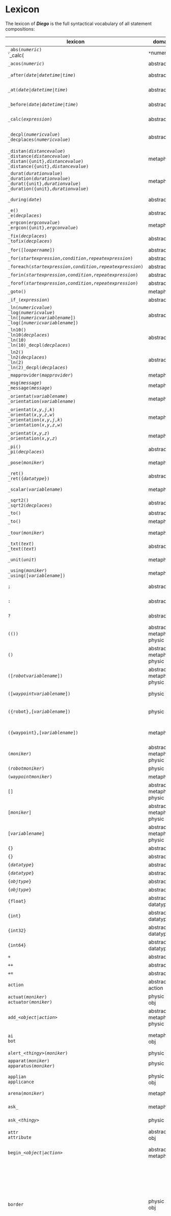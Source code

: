 # Lexicon

The lexicon of ***Diego*** is the full syntactical vocabulary of all statement compositions:

| lexicon | domain | type |description |
| --- | --- | --- | --- |
| `_abs(`*`numeric`*`)`<br>`_calc(|`*`numeric`*`|)` | abstract | *function* | Returns the [absolute value](../abstract/funct/abs.md) of *numeric*<br>Returns the [absolute value](../abstract/funct/abs.md) of *numeric* in an *expression* |
| `_acos(`*`numeric`*`)` | abstract | *function* | Returns the [arccosine](../abstract/funct/acos.md) of *numeric* |
| `_after(`*`date\|datetime\|time`*`)` | abstract | *condit* | Preceeding *object* [after](../abstract/condit/after.md) [date](../abstract/dt/date.md) \| [datetime](../abstract/dt/datetime.md) \| [time](../abstract/dt/time.md) for proceeding *object* to do proceeding *action* |
| `_at(`*`date\|datetime\|time`*`)` | abstract | *condit* | Preceeding *object* [at](../abstract/condit/at.md) [date](../abstract/dt/date.md) \| [datetime](../abstract/dt/datetime.md) \| [time](../abstract/dt/time.md) for proceeding *object* to do proceeding *action* |
| `_before(`*`date\|datetime\|time`*`)` | abstract | *condit* | Preceeding *object* [before](../abstract/condit/before.md) [date](../abstract/dt/date.md) \| [datetime](../abstract/dt/datetime.md) \| [time](../abstract/dt/time.md) for proceeding *object* to do proceeding *action* |
| `_calc(`*`expression`*`)` |  abstract | *method* | Use [calculation](../abstract/meth/calc.md) of *expression* for preceeding *object*, with proceeding *object* |
| `_decpl(`*`numericvalue`*`)`<br>`_decplaces(`*`numericvalue`*`)` | abstract | *setter* | Set the default number of decimal place to use in calcluations adn on display (as a setter) [decpl](../abstract/setter/decpl.md)<br/>See also [`fix`](../abstract/meth/fix.md) *method* |
| `_distan(`*`distancevalue`*`)`<br>`_distance(`*`distancevalue`*`)`<br>`_distan({unit},`*`distancevalue`*`)`<br>`_distance({unit},`*`distancevalue`*`)`<br> | metaphysic | *posit*<br/>*property* | Preceeding *object* of [distance](../metaphysic/prop/distan.md) of proceeding *object* |
| `_durat(`*`durationvalue`*`)`<br>`_duration(`*`durationvalue`*`)`<br>`_durat({unit},`*`durationvalue`*`)`<br>`_duration({unit},`*`durationvalue`*`)`<br> | metaphysic | *condit* | Preceeding *object* of [duration](../metaphysic/condit/durat.md) of proceeding *object* |
| `_during(`*`date`*`)` | abstract | *condit* | Preceeding *object* [during](../abstract/condit/during.md) [date](../abstract/dt/date.md) for proceeding *object* to do proceeding *action* |
| `_e()`<br>`_e(`*`decplaces`*`)` |  abstract | *constant* | Use [Euler's number](../abstract/const/e.md) for preceeding *object*, with proceeding *object* |
| `_ergcon(`*`ergconvalue`*`)`<br>`_ergcon({unit},`*`ergconvalue`*`)` | metaphysic | *property* | Preceeding *object* of [energy consumption](../metaphysic/prop/ergcon.md) of proceeding *object* |
| `_fix(`*`decplaces`*`)`<br/>`_tofix(`*`decplaces`*`)` | abstract | *method* | Converts preceeding *object-value* in to *decplaces* number of [fixed decimal places](../abstract/meth/fix.md) |
| `_for([`*`loopername`*`])` | abstract | *looper* | [for](../abstract/looper/for.md) |
| `_for(`*`startexpression`*`,`*`condition`*`,`*`repeatexpression`*`)` | abstract | *looper* | [for](../abstract/looper/for.md) |
| `_foreach(`*`startexpression`*`,`*`condition`*`,`*`repeatexpression`*`)` | abstract | *looper* |  |
| `_forin(`*`startexpression`*`,`*`condition`*`,`*`repeatexpression`*`)` |abstract | *looper* |  |
| `_forof(`*`startexpression`*`,`*`condition`*`,`*`repeatexpression`*`)` |  abstract | *looper* |  |
| `_goto()` | metaphysic | *verb* |  Preceeding *object(s)* [goto](../metaphysic/verb/goto.md) to proceeding *object(s)* |
| `_if_(`*`expression`*`)` | abstract | *operator* |  |
| `_ln(`*`numericvalue`*`)`<br>`_log(`*`numericvalue`*`)`<br>`_ln([`*`numericvariablename`*`])`<br>`_log([`*`numericvariablename`*`])`  |  abstract | *function* | Use [natural logarithm](../abstract/funct/ln.md) (base [e](../abstract/const/e.md)) for preceeding *object*, with proceeding *object*<br>See also: [ln2](../abstract/const/ln2.md); [ln10](../abstract/const/ln10.md) |
| `_ln10()`<br>`_ln10(`*`decplaces`*`)`<br>`_ln(10)`<br>`_ln(10)_decpl(`*`decplaces`*`)` |  abstract | *constant* | Use [natural logarithm of 10](../abstract/const/ln10.md) for preceeding *object*, with proceeding *object*<br>See also: [ln](../abstract/funct/ln.md) |
| `_ln2()`<br>`_ln2(`*`decplaces`*`)`<br>`_ln(2)`<br>`_ln(2)_decpl(`*`decplaces`*`)` |  abstract | *constant* | Use [natural logarithm of 2](../abstract/const/ln2.md) for preceeding *expression*, with proceeding *object*<br>See also: [ln](../abstract/funct/ln.md) |
| `_mapprovider(`*`mapprovider`*`)` | metaphysic | *setter* | [mapprovider](../metaphysic/setter/mapprovider.md) |
| `_msg(`*`message`*`)`<br>`_message(`*`message`*`)` | metaphysic | *??* | Proceed with *[message](../metaphysic/obj/msg.md)* *moniker* |
| `_orientat(`*`variablename`*`)`<br>`_orientation(`*`variablename`*`)` | metaphysic | *posit-variable* |  |
| `_orientat(`*`x`*`,`*`y`*`,`*`j`*`,`*`k`*`)`<br>`_orientat(`*`x`*`,`*`y`*`,`*`z`*`,`*`w`*`)`<br>`_orientation(`*`x`*`,`*`y`*`,`*`j`*`,`*`k`*`)`<br>`_orientation(`*`x`*`,`*`y`*`,`*`z`*`,`*`w`*`)` | metaphysic | *posit-action* |  |
| `_orientat(`*`x`*`,`*`y`*`,`*`z`*`)`<br>`_orientation(`*`x`*`,`*`y`*`,`*`z`*`)` | metaphysic | *posit-action* |  |
| `_pi()`<br>`_pi(`*`decplaces`*`)` |  abstract | *constant* |  |
| `_pose(`*`moniker`*`)` | metaphysic | *posit-object* | Proceed with *[pose](../metaphysic/obj/pose.md)* *moniker* |
| `_ret()`<br>`_ret({`*`datatype`*`})` | abstract | *function* | [ret](../abstract/funct/ret.md)
| `_scalar(`*`variablename`*`)` | metaphysic | *posit-variable* | Proceed with *[scalar](../metaphysic/obj/scalar.md)* *variablename* |
| `_sqrt2()`<br>`_sqrt2(`*`decplaces`*`)` |  abstract | *constant* |  |
| `_to()` | abstract | *operator* | Preceeding from *object(s)* [to](../abstract/condit/to.md) proceeding *object(s)* |
| `_to()` | metaphysic | *operator* | Preceeding *object(s)* *action* [to](../metaphysic/condit/to.md) proceeding *object(s)* |
| `_tour(`*`moniker`*`)` | metaphysic | *posit-object* | Proceed with *[tour](../metaphysic/obj/tour.md)* *moniker* |
| `_txt(`*`text`*`)`<br>`_text(`*`text`*`)` | abstract | *property* | Proceed with *test* of *[text](../abstract/prop/txt.md)* *moniker* |
| `_unit(`*`unit`*`)` | metaphysic | *posit-datatype* |  |
| `_using(`*`moniker`*`)`<br/>`_using([`*`variablename`*`])` | metaphysic | *condit* | [using](../metaphysic/condit/using.md) |
| `;` | abstract | *statement-operator* | [Termination](../abstract/special/semicolon.md) of preceeding *statement* |
| `:` | abstract | *statement-operator* | Termination of preceeding *statement* and the negative outcome [beginning](../abstract/special/elvish.md) of proceeding *statement* |
| `?` | abstract | *statement-operator* | Termination of preceeding *statement* and the positive outcome [beginning](../abstract/special/elvish.md) of proceeding *statement* |
| `(())` | abstract<br>metaphysic<br>physic | *object*<br>*action* | Refer to last referenced oldest generation *object* or refer to oldest generation nested *object*|
| `()` | abstract<br>metaphysic<br>physic | *object*<br>*action* | Refer to last referenced youngest generation *object* or refer to youngest generation nested *object* |
| `([`*`robotvariablename`*`])` | abstract<br>metaphysic<br>physic | *object* |  Refer to *[robot](../physic/obj/robot.md)* of value of *robotvariablename* [variable](../abstract/obj/var.md) of datatype *[robot](../physic/obj/robot.md)* |
| `([`*`waypointvariablename`*`])` | physic | *object*<br>*variable* | Refer to *[waypoint](../metaphysic/obj/waypoint.md)* of value of *robotvariablename* [variable](../abstract/obj/var.md) of datatype *[waypoint](../metaphysic/obj/waypoint.md)* |
| `({robot},[`*`variablename`*`])` | physic | *object*<br>*datatype*<br>*variable* | Refer to [robot-type](../physic/obj/robot.md) [robot](../physic/obj/robot.md) of value *variablename* [variable](../abstract/obj/var.md) |
| `({waypoint},[`*`variablename`*`])` | metaphysic | *object*<br>*datatype*<br>*variable* | Refer to [waypoint-type](../metaphysic/obj/waypoint.md) [waypoint](../metaphysic/obj/waypoint.md) of value *variablename* variable |
| `(`*`moniker`*`)` | abstract<br>metaphysic<br>physic | *object*<br>*action* |  Refer to last referenced eldest generation *object* monikered *moniker* |
| `(`*`robotmoniker`*`)` | physic | *object* | Refer to [robot](../physic/obj/robot.md) *robotmoniker* |
| `(`*`waypointmoniker`*`)` | metaphysic | *object* | Refer to [waypoint](../metaphysic/obj/waypoint.md) *waypointmoniker* |
| `[]` | abstract<br>metaphysic<br>physic | *object*<br>*variable* | Refer to last referenced *object*/*variable* or 'this' parent scoped *object* |
| `[`*`moniker`*`]` | abstract<br>metaphysic<br>physic | *object*<br>*variable* | Refer to last referenced *object* |
| `[`*`variablename`*`]` | abstract<br>metaphysic<br>physic | *variable* | Refer to last referenced *[variable](../abstract/obj/var.md)* monikered *moniker* |
| `{}` | abstract | *datatype* | Declaration or convert / cast of a [variant](../abstract/dt/variant.md) datatype. |
| `{}` | abstract | *datatype* | Declaration or convert / cast of a [variant](../abstract/dt/variant.md) datatype. |
| `{`*`datatype`*`}` | abstract | *statement* | Declaration or convert / cast of a [datatype](../abstract/statem/declar.md) |
| `{`*`datatype`*`}` | abstract | *statement* | Declaration or convert / cast of a [datatype](../abstract/statem/declar.md) |
| `{`*`objtype`*`}` | abstract | *statement* | Declaration or convert / cast of an [object-type](../abstract/statem/declar.md) |
| `{`*`objtype`*`}` | abstract | *statement* | Declaration or convert / cast of an [object-type](../abstract/statem/declar.md) |
| `{float}` | abstract<br>datatype | | Float abstract datatype | [float](../abstract/dt/float.md) |
| `{int}` | abstract<br>datatype | | Integer abstract datatype | [int](../abstract/dt/int.md) |
| `{int32}` | abstract<br>datatype | | Integer abstract datatype | [int](../abstract/dt/int.md) |
| `{int64}` | abstract<br>datatype | | Integer abstract datatype | [int](../abstract/dt/int.md) |
| `+` | abstract | *operator* | |
| `++` | abstract | *operator* | |
| `+=` | abstract | *operator* | |
| `action` <a name="action"></a> | abstract<br>action | | [action](/action.md) |
| `actuat(`*`moniker`*`)`<br>`actuator(`*`moniker`*`)` <a  name="actuat"></a> | physic<br>obj | [actuat](/actuat.md) |
| `add_`*`<object\|action>`* | abstract<br>metaphysic<br>physic | *verb* | Declare *object* |
| `ai`<br>`bot` | metaphysic<br>obj | | A construct present in the metaphysical world only. (Artificial Intelligence)<br>Example: *cal*, *ChatBot* | [ai](/bot.md) |
| `alert_`*`<thingy>`*`(`*`moniker`*`)` | physic | *verb* | [alert](../physic/verb/alert.md) |
| `apparat(`*`moniker`*`)`<br>`apparatus(`*`moniker`*`)` | physic | *object* | [apparat](../physic/obj/apparat.md) |
| `applian`<br>`applicance` |  physic<br>obj | | A smart mobot that can safetly be classified as a *household applicance*.<br>Examples: washing machine, dishwasher.<br>`with_applian(dishWasher)_start(normalWash);` | [applian](applian.md) |
| `arena(`*`moniker`*`)` | metaphysic | *object* | [arena](../metaphysic/obj/arena.md) |
| `ask_` | metaphysic | *verb* | Requests information, to be returned with `tell` *verb*<br/>`ask_drone(drone1)_stat(avg_altitude);`<br/>`tell_drone(drone1)_stat(avg_altitude)_value(22.893);` | [ask](/ask.md)<br />_see also:_ [tell](/end/md) |
| `ask_`*`<thingy>`* | physic | *verb* | *[Ask](../metaphysic/verb/ask.md)* proceeding *thingy* |
| `attr`<br>`attribute` <a name="attr"></a> | abstract<br>obj | | Lorem ipsum, lorem ipsum, lorem ipsum.<br>Example: <br>See also: [spec](#spec) | [attr](/attr.md) |
| `begin_`*`<object\|action>`* | abstract<br>metaphysic | *verb* | [Begin](../metaphysic/verb/begin.md) *action* on proceeding *object* |
| `border` | physic<br>obj | | Floor marking showing borders, created using paint, tape, or, decals.<br>Example:<br><img src="/_img/256px-Floor_marking_5S_safety_Scanfil_Sieradz.jpg" alt="wayfind markings" style="width:200px;"/><br><sub>"<a href="https://commons.wikimedia.org/wiki/File:Floor_marking_5S_safety_Scanfil_Sieradz.jpg">Floor marking at the Scanfil Poland factory in Sieradz</a>"<br>by <a href="https://commons.wikimedia.org/wiki/User:Boston9">Adrian Grycuk</a> is licensed under <a href="https://creativecommons.org/licenses/by-sa/3.0/pl/">CC BY 2.0 Poland</a> </sub> | [border](border.md) |
| `bot`<br>`ai` | metaphysic<br>obj | | A construct present in the metaphysical world only. (Artificial Intelligence)<br>Example: *cal*, *ChatBot* | [bot](/bot.md) |
| `box` <a name="box"></a> | metaphysic<br>obj | | A representation of a meta-physical enclosed space. The thing / meta-physical version of a `room`.<br>Example: inside a pit<br>See also: [room](#room) | [box](/box.md) |
| `calc_`*`<object>`*`(`*`objmoniker`*`)`<br/>`calc_`*`<object>`*`(`*`ofmoniker`*`)` | abstract<br/>metaphysic | *verb* | [calc](../metaphysic/verb/calc.md) |
| `call_`*`<object>`* | metaphysic | *verb* | [call](../metaphysic/verb/call.md) |
| `canal` | physic | *object* | [canal](../physic/obj/canal.md) |
| `ceiling` | physic | *object* | <a name="ceiling"></a>| An identified top _side_ of a representation space in the physical world. | [ceiling](ceiling.md) |
| `channel(`*`moniker`*`)` | physic | *object* |An exclusive sub-section of a `workspace`, sometimes referred to as a _conversation_ | [channel](../metaphysic/obj/channel.md) |
| `cloud(`*`moniker`*`)`   | physic | *object* | |
| `commrelay(`*`moniker`*`)` | | | https://www.autonodyne.com/AUTO_behaviors2.html | [comrelay](#comrelay) |
| `computer(`*`moniker`*`)`<br>`comput(`*`moniker`*`)` | metaphysic | *object* | *Action* on *[computer](../metaphysic/obj/computer.md)* *moniker* |
| `concord(`*`settings`*`)` | abstract<br>metaphysic | *setter* |  |
| `consens(`*`settings`*`)`<br>`consensus(`*`settings`*`)` | abstract<br>metaphysic | *setter* | [consens](../metaphysic/setter/consens.md) |
| `console` | metaphysic | *object* | A metaphysical presence used to only provide an interface to all other *thingies* | [console](../metaphysic/obj/console.md) |
| `corridor` | metaphysic | *object* | <a name="corridor"></a> | A representation of a physically defined 3d space, designed for a human, to manoeuvre inside, predominately along a single plane.<br>There should be an attempt for physical (real-world) borders. | [corridor](../metaphysic/obj/corridor.md) |
| `counter(`*`variablename`*`)` | abstract | *object* | [counter](../abstract/obj/counter.md) |
| `counter` | | [counter](../abstract/obj/counter.md)
| `decisiven(`*`settings`*`)`<br>`decisiveness(`*`settings`*`)` | metaphysic | *setter* |  |
| `distan(`*`objectname`*`)`<br/>`distance(`*`objectname`*`)` | metaphysic | *object* | [distan](../metaphysic/obj/distan.md) |
| `door` | metaphysic | *object* | <a name="door"></a> | A `thing` representation of a physical doorway / gate, designed for a human.<br>See also: [portal](#portal); [gate](#gate) | [door](#door)
| `equip(`*`moniker`*`)`<br>`equipment(`*`moniker`*`)` | metaphysic | *object* | <br>See also: `apparatus`; `instru`*[ment]*; `peripheral`;  `sensor` | [equip](equip.md) |
| `firma` | metaphysic | *object* | An identified down _side_ of a representation space in the physical world. | [firma](../physic/obj/firma.md) |
| `floor`<br>`level` | | [floor](#floor.md)<br>[level](#level) |
| `fog(`*`moniker`*`)` | metaphysic | *object* | A zone (`puff`) used for diego communication that relies on UDP [fog](../metaphysic/obj/fog.md) |
| `follow_`*`<object>`* | metaphysic | *verb* | *[Follow](../metaphysic/verb/follow.md)* proceeding *object* |
| `foreign(`*`moniker`*`)`<br>`foreigner(`*`moniker`*`)` | [foreign](../metaphysic/obj/foreign.md) |
| `form`*[ation]* | |
| `funct(`*`moniker`*`)`<br>`_funct(`*`moniker`*`)`<br>`function(`*`moniker`*`)`<br>`_function(`*`moniker`*`)` | abstract | *action* | [funct](../abstract/obj/funct.md) |
| `gait(`*`moniker`*`)` | metaphysic | *object* | The thing version of `stride` [gait](../metaphysic/obj/gait.md)
| `gate` | metaphysic | *object* | [gate](../metaphysic/obj/gate.md) |
| `geofence` <a name="fence"></a> | | [geofence](../metaphysic/obj/geofence.md) |
| `ghost(`*`moniker`*`)` | metaphysic | *object* | [ghost](../metaphysic/obj/ghost.md) |
| `gimbal` | | |
| `go_`*`<object>`* | physic | *verb* | Manouve Proceeding *object* to [go](../metaphysic/verb/go.md) proceeding *action* on *object* |
| `goal(`*`moniker`*`)`<br>`_goal(`*`moniker`*`)` | metaphysic | *posit-object* | *Action* on *[goal](../metaphysic/obj/goal.md)* *moniker*<br>Proceed with *[goal](../metaphysic/obj/goal.md)* *moniker* |
| `goto_`*`<object>`* | physic | *verb* | Manouve Proceeding *object* to [goto](../metaphysic/verb/goto.md) proceeding *object* |
| `guide` | |
| `handler` | | |
| `hold`, `household` |||
| `human(`*`moniker`*`)` | physic | *object* | Representation of a human being, present and alive in the physical *'real'* world. |
| `instruct(`*`moniker`*`)`<br>`instruction(`*`moniker`*`)` | abstract<br>metaphysic | *action* | [instruct](../metaphysic/obj/instruct.md) |
| `jagger(`*`moniker`*`)` | metaphysic | *object* | jagger](#jagger) | [jigger](/jigger.md) |
| `ject(`*`moniker`*`)` | metaphysic | *object* | A non-smart object in the physical *'real'* world.<br>Examples: a rock, a shopping trolley, a chair, etc.<br>`with_search(findTVRemote)_found()_object(TVRemote);` | [object](../physic/obj/object.md) |
| `jigger(`*`moniker`*`)`| metaphysic | *object* | |
| `kill_`*`<human\|organic>`*<br>`kill_`*`<object>`* | physic | *verb* | [Kill](../metaphysic/verb/kill.md) proceeding *human*/*organic*<br>[De-commission](../metaphysic/verb/kill.md) proceeding *object* |
| `kill_`*`<variable>`* | abstract | *verb* | *[Kill](../abstract/verb/kill.md)* proceeding *variable* |
| `label` | |
| `lead_`*`<object>`* | metaphysic | *verb* | *[lead](../metaphysic/verb/lead.md) proceeding *object* |
| `lib`, `library` | | |
| `load_`*`<object>`* | metaphysic | *verb* | *[load](../metaphysic/verb/load.md)* proceeding *object* |
| `mach(`*`moniker`*`)`<br>`machine(`*`moniker`*`)` | physic | *object* | [mach](../physic/obj/mach.md) |
| `map(`*`moniker`*`)` | metaphysic | *object* | |
| `me_`*`<object\|action>`* | abstract | *special* | *[Me](../abstract/special/me/md)* (or this) does *action* or my *object*...<br>Representation of self |
| `mech(`*`moniker`*`)`<br> | physic | *object* | |
| `metric` | |
| `mist(`*`moniker`*`)`    | metaphysic | *object* | A connectivity zone (wired or wireless) with the distance range of < 10m.<br>For example: RFID | [mist](/mist.md) |
| `mobot(`*`moniker`*`)`   | metaphysic | *object* | A conveyed *thingy* in the physical *'real'* world.<br>Examples: Samasung Galaxy watch, cellphone | [mobot](/mobot.md) |
| `mode` | |
| `mover(`*`moniker`*`)` | See: [jigger](#jigger) | |
| `msg_`*`<object>`* | metaphysic | *verb* | *[message](../metaphysic/verb/msg.md)* proceeding *object* |
| `msg(`*`moniker`*`)`<br>`message(`*`moniker`*`)` | metaphysic | *object* | *Action* on *[message](../metaphysic/obj/msg.md)* *moniker* |
| `namespace(`*`moniker`*`)`<br>`ns(`*`moniker`*`)` | abstract | object | [namespace](../abstract/obj/namespace.md) |
| `neigh`, `neighbour` |||
| `ns[]` | abstract | object | [namespace](../abstract/obj/namespace.md) |
| `ob`  | metaphysic | *object* | A civilian[^civilian] immobile ject in the  physical *'real'* world.<br>Examples: unidentified lampost (or thing pointing out of the ground), etc.<br>`call_robot(alif)_found()_ob()_photo()_blob(d3Mtd2l6EAMyCwguEBDIL`*`...`* | [obstacle](../metaphysic/onstacle.md) | [ob](ob.md) |
| `object`  | metaphysic | *object* | A non-smart immobile ject in the physical *'real'* world.<br>Examples: a rock, a chair, etc.<br>`call_robot(alif)_found()_object(carKeys);` | [stacle](../metaphysic/obj/stacle.md) | [object](../physic/obj/object.md) |
| `obstacle` | |
| `organic` | metaphysic | *object* | Representation of a non-human being, present and alive in the physical *'real'* world.<br>Example: cat, dog | [organic](/organic.md) |
| `package` | | |
| `path(`*`moniker`*`)` | metaphysic | *object* | [path](../metaphysic/obj/path.md) |
| `payload(`*`moniker`*`)`<br>`pload(`*`moniker`*`)` | metaphysic | *object* | *Action* on *[payload](../metaphysic/obj/payload.md)* *moniker* |
| `pipe(`*`moniker`*`)` | metaphysic | *object* | [duct](../metaphysic/obj/duct.md)  | [pipe](../metaphysic/obj/pipe.md) |
| `plafond` | |
| `poi(`*`moniker`*`)` | metaphysic | *object* |
| `point(`*`moniker`*`)` | abstract | *object* | [point](../abstract/obj/point.md) |
| `poll_`*`<object>`*`(`*`objmoniker`*`)`<br/>`poll_`*`<object>`*`(`*`ofmoniker`*`)` | metaphysic | *verb* | [poll](../metaphysic/verb/poll.md)  |
| `printer(`*`moniker`*`)`<br>`ptr(`*`moniker`*`)` | metaphysic | *object* | *Action* on *[printer](../metaphysic/obj/printer.md)* *moniker* |
| `proc`, ``proced`, `procedure` | | |
| `process(`*`moniker`*`)`<br>`process(`*`moniker`*`)` | metaphysic | *object* |  |
| `prog(`*`moniker`*`)`, `program(`*`moniker`*`)`, `programme(`*`moniker`*`)` | | |
| `puff(`*`moniker`*`)` |
| `rail(`*`moniker`*`)` | metaphysic | *object* | [rail](../physic/obj/rail.md) |
| `robot(`*`moniker`*`)`<br>`_robot(`*`moniker`*`)` | physic | *object* | *Action* on *[robot](../physic/obj/robot.md)* *moniker* |
| `roi(`*`moniker`*`)`<br>`regionofinterest(`*`moniker`*`)` | metaphysic | *object* | [roi](../metaphysic/obj/roi.md) |
| `room` | | | A representation of a single physical enclosed space for a `thingy` to move freely around inside. | [chamber](../metaphysic/chamber.md) | [room](../physic/obj/room.md) |
| `route(`*`moniker`*`)`<br/>`_route(`*`moniker`*`)` | metaphysic | *object* | *Action* on *[route](../metaphysic/obj/route.md)* *moniker*<br/>Proceed with *[route](../metaphysic/obj/route.md)* *moniker* |
| `route` | |
| `scalar` | metaphysic<br>obj | | [scalar](../metaphysic/obj/scalar.md) |
| `scan` | |
| `type(`*`moniker`*`)`<br>`_type(`*`moniker`*`)`<br>`{`*`moniker`*`}` | |
| `sensor(`*`moniker`*`)`<br>`_sensor(`*`moniker`*`)` | metaphysic | *object* | *Action* on *[sensor](../metaphysic/obj/sensor.md)* *moniker*<br>Proceed with *[sensor](../metaphysic/obj/sensor.md)* *moniker* |
| `set_`*`<setter>`*`(`*`settings`*`)` | abstract<br>metaphysic | *verb* | [Set](../metaphysic/verb/set.md) the *setter* to *settings* settings |
| `shaft(`*`moniker`*`)` | physic | *object* | [shaft](../physic/obj/shaft.md) |
| `side` | | |
| `spec`<br>`specification` | <br>See also: `attribute` | [spec](../physic/obj/spec.md) |
| `spine` | | [spine](../metaphysic/obj/spine.md) |
| `stance` |  |
| `stealth` |
| `stride` | | | The human version of `gait` |
| `study_`*`<object>`* | physic | *verb* | *[Study](../metaphysic/verb/study.md)* proceeding *object* |
| `sub` | | | A civilian[^civilian] mobile ject in the  physical *'real'* world.<br>Exmaples: *unidentified moving animal*, *unidentified flying object*<br>`with_robot(tha)_follow()_sub(e32f0);` | [substacle](../metaphysic/substacle.md) | [sub](sub.md) |
| `subject` | | | A non-smart mobile ject in the  physical *'real'* world.<br>Examples: a shopping trolley object<br>`with_robot(sha)_follow()_subject(ball_ef42b);` | [hunderan](../metaphysic/obj/hinderan.md)<br>*[ghost](../metaphysic/obj/ghost.md)* | [subject](subject.md) |
| `swarm` | |
| `tail_`*`<object>`* | metaphysic | *verb* | *[Tail](../metaphysic/verb/tail.md)* behind proceeding *object* |
| `thing` <a name="thing"></a> | physic<br>obj | | An immobile *thingy* in the physical *'real'* world.<br>Example: fridge, television | [thing](/thing/md) |
| `thingy({robot},`*`moniker`*`)`<br>`add_thingy(`*`moniker`*`)_type(robot)` | physic | *verb-object*<br>*datatype* | *Action* on *[thingy](../physic/obj/thingy.md)* *moniker* of datatype [robot](../physic/obj/robot.md) |
| `to` <a name="to"></a> | metaphysic<br>posit | | [to](../metaphysic/condit/to.md) |
| `toward`<br>`towards` <a name="toward"></a> | metaphysic<br>posit | | [toward](../metaphysic/condit/toward.md) |
| `track` <a name="track"></a> | physic<br>obj | | Floor/ground marking the side borders of a lane.<br>Example:<br><img src="https://upload.wikimedia.org/wikipedia/commons/thumb/9/9d/All-weather_running_track.jpg/800px-All-weather_running_track.jpg?20170320005232" alt="track" style="width:200px;"/><br><sub>"<a href="https://commons.wikimedia.org/wiki/File:All-weather_running_track.jpg">An all-weather running track (photo taken at the Dalin Sports Park, Chiayi, Taiwan)</a>"<br>by <a href="https://commons.wikimedia.org/wiki/User:Mk2010">Mk2010</a> is licensed under <a href="https://creativecommons.org/licenses/by-sa/4.0">CC BY 4.0 International</a> </sub> | [track](track.md) |
| `tunnel` | physic<br>obj | | Physical bar or continuous line of bars construction used to physically guide object along a pre-defined route.<br>Example:<br><img src="" alt="tunnel" style="width:200px;"/><br><sub>"<a href=""></a>"<br>by <a href=""></a> is licensed under <a href="">CC BY </a></sub> | [tunnel](tunnel.md) |
| `unload_`*`<object>`* | metaphysic | *verb* | *[Unload](../metaphysic/verb/unload.md)* proceeding *object* |
| `var`<br>`variable` | abstract<br>obj | | [var](../abstract/obj/var.md)
| `vector(`*`moniker`*`)`<br>`_vector(`*`moniker`*`)` | metaphysic | *object*<br>*posit-object* | *Action* on *[vector](../abstract/obj/vector.md)* *moniker*<br>Proceed with *[way](../metaphysic/obj/way.md)* *moniker* |
| `vehicle` | physic<br>obj | | A guided *thingy* transporting `human`/`organic` thingies and/or controlled by a `human`.<br>Examples: car, airplane, <abbr title="uncrewed ground vehicle">ugv</abbr>.<br>`with_vehicle(familyCar)_equip(frontLeftWheel)_metric()_tyrepress();` | [vehicle](vehicle.md) |
| `verb(`*`moniker`*`)` | meta-abstract | *object* | *Action* on *[verb](../abstract/meta/verb.md)* *moniker* |
| `wall(`*`moniker`*`)` | physic | *object* | [litsan](../metaphysic/obj/litsan.md) | [wall](../physic/obj/wall.md) |
| `way(`*`moniker`*`)`<br>`_way(`*`moniker`*`)` | metaphysic | *object*<br>*posit-object* | *Action* on *[way](../metaphysic/obj/way.md)* *moniker*<br>Proceed with *[way](../metaphysic/obj/way.md)* *moniker* |
| `wayfind` | | | Wayfinding floor signature, created using paint, tape, or, decals.<br>Example:<br><img src="https://upload.wikimedia.org/wikipedia/commons/thumb/d/d9/Long-distance_Bus_Navigation_in_Japan.jpg/800px-Long-distance_Bus_Navigation_in_Japan.jpg?20140622041451" alt="wayfind markings" style="width:200px;"/><br><sub>"<a href="https://commons.wikimedia.org/wiki/File:Long-distance_Bus_Navigation_in_Japan.jpg">Tokyo Station</a>" by <a href="https://www.flickr.com/people/36516818@N00">mrhayata</a> is licensed under <a href="https://creativecommons.org/licenses/by/2.0/">CC BY 2.0</a></sub> | [route](../metaphysic/route.md)  | [wayfind](../physic/obj/wayfind.md) |
| `waypoint(`*`moniker`*`)`<br>`wp(`*`moniker`*`)`<br>`_waypoint(`*`moniker`*`)`<br>`_wp(`*`moniker`*`)` | metaphysic | *object*<br>*posit-object* | *Action* on *[waypoint](../metaphysic/obj/waypoint.md)* *moniker*<br>Proceed with *[waypoint](../metaphysic/obj/waypoint.md)* *moniker* |
| `with_`*`<object>`*`(`*`moniker`*`)` | abstract<br>metaphysic<br>physic | *verb* | Refer to *object* of *moniker* |
| `workspace` | | | An exclusive section of a `puff`, sometimes called a _room_ |
| `world(`*`verbmoniker`*`)` | physic | *special* | *Action* of *verbmoniker* on *[world](../physic/special/world.md)* |
| `zone` | metaphysic | *object* | The thing version of an `arena` [zone](../metaphysic/obj/zone.md) |



